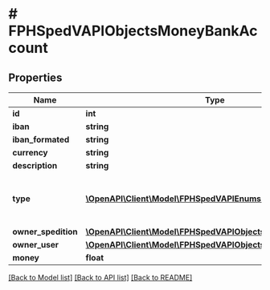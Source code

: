 # # FPHSpedVAPIObjectsMoneyBankAccount

## Properties

Name | Type | Description | Notes
------------ | ------------- | ------------- | -------------
**id** | **int** |  | [readonly]
**iban** | **string** |  | [readonly]
**iban_formated** | **string** |  | [readonly]
**currency** | **string** |  | [readonly]
**description** | **string** |  | [readonly]
**type** | [**\OpenAPI\Client\Model\FPHSpedVAPIEnumsBankAccountType**](FPHSpedVAPIEnumsBankAccountType.md) | 0 &#x3D; System  1 &#x3D; Spedition  2 &#x3D; User  -1 &#x3D; NotSet | [readonly]
**owner_spedition** | [**\OpenAPI\Client\Model\FPHSpedVAPIObjectsSpeditionsSpedition**](FPHSpedVAPIObjectsSpeditionsSpedition.md) |  | [readonly]
**owner_user** | [**\OpenAPI\Client\Model\FPHSpedVAPIObjectsUsersUser**](FPHSpedVAPIObjectsUsersUser.md) |  | [readonly]
**money** | **float** |  | [readonly]

[[Back to Model list]](../../README.md#models) [[Back to API list]](../../README.md#endpoints) [[Back to README]](../../README.md)
